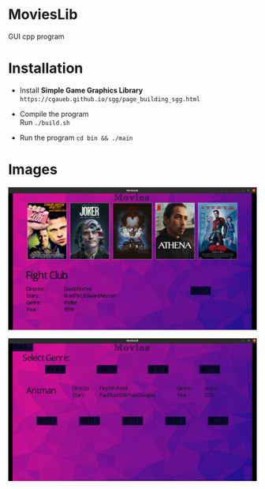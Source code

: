 # MoviesLib

GUI cpp program

# Installation

* Install **Simple Game Graphics Library**
	`https://cgaueb.github.io/sgg/page_building_sgg.html`

*  Compile the program	
	Run `./build.sh`

* Run the program
	`cd bin && ./main`

# Images

![image](https://github.com/spno77/MoviesLib/blob/main/bin/assets/movies2.png)

![image](https://github.com/spno77/MoviesLib/blob/main/bin/assets/movies.png)

